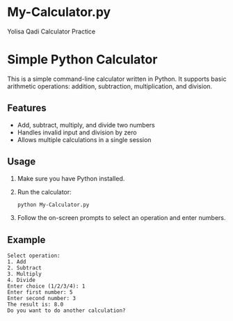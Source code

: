 # My-Calculator.py
Yolisa Qadi Calculator Practice
# Simple Python Calculator

This is a simple command-line calculator written in Python. It supports basic arithmetic operations: addition, subtraction, multiplication, and division.

## Features

- Add, subtract, multiply, and divide two numbers
- Handles invalid input and division by zero
- Allows multiple calculations in a single session

## Usage

1. Make sure you have Python installed.
2. Run the calculator:

   ```sh
   python My-Calculator.py
   ```

3. Follow the on-screen prompts to select an operation and enter numbers.

## Example

```
Select operation:
1. Add
2. Subtract
3. Multiply
4. Divide
Enter choice (1/2/3/4): 1
Enter first number: 5
Enter second number: 3
The result is: 8.0
Do you want to do another calculation?
